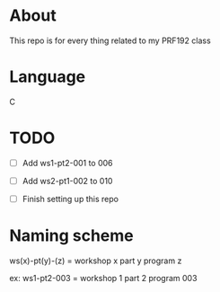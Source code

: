 # About
This repo is for every thing related to my PRF192 class

# Language
C

# TODO
- [ ] Add ws1-pt2-001 to 006
- [ ] Add ws2-pt1-002 to 010
- [ ] Finish setting up this repo


# Naming scheme
ws(x)-pt(y)-(z) = workshop x part y program z

ex: ws1-pt2-003 = workshop 1 part 2 program 003
